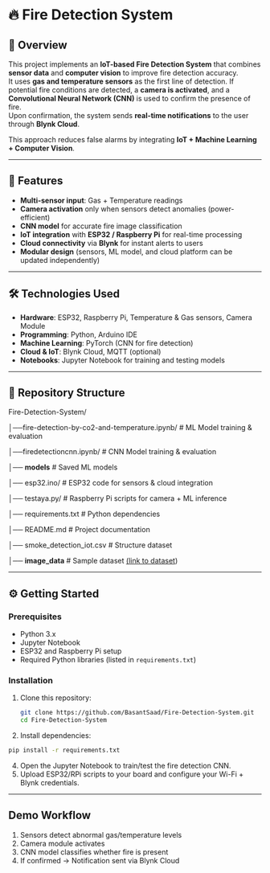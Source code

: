 # 🔥 Fire Detection System

## 📌 Overview
This project implements an **IoT-based Fire Detection System** that combines **sensor data** and **computer vision** to improve fire detection accuracy.  
It uses **gas and temperature sensors** as the first line of detection. If potential fire conditions are detected, a **camera is activated**, and a **Convolutional Neural Network (CNN)** is used to confirm the presence of fire.  
Upon confirmation, the system sends **real-time notifications** to the user through **Blynk Cloud**.

This approach reduces false alarms by integrating **IoT + Machine Learning + Computer Vision**.

---

## 🚀 Features
- **Multi-sensor input**: Gas + Temperature readings  
- **Camera activation** only when sensors detect anomalies (power-efficient)  
- **CNN model** for accurate fire image classification  
- **IoT integration** with **ESP32 / Raspberry Pi** for real-time processing  
- **Cloud connectivity** via **Blynk** for instant alerts to users  
- **Modular design** (sensors, ML model, and cloud platform can be updated independently)  

---

## 🛠️ Technologies Used
- **Hardware**: ESP32, Raspberry Pi, Temperature & Gas sensors, Camera Module  
- **Programming**: Python, Arduino IDE  
- **Machine Learning**: PyTorch (CNN for fire detection)  
- **Cloud & IoT**: Blynk Cloud, MQTT (optional)  
- **Notebooks**: Jupyter Notebook for training and testing models  

---

## 📂 Repository Structure
Fire-Detection-System/

│──fire-detection-by-co2-and-temperature.ipynb/ # ML Model training & evaluation

│──firedetectioncnn.ipynb/ # CNN Model training & evaluation

│── **models** # Saved ML models

│── esp32.ino/ # ESP32 code for sensors & cloud integration

│── testaya.py/ # Raspberry Pi scripts for camera + ML inference

│── requirements.txt # Python dependencies

│── README.md # Project documentation

│── smoke_detection_iot.csv # Structure dataset

│── **image_data** # Sample dataset [(link to dataset](https://www.kaggle.com/datasets/basantsaad/fire-detection-image-dataset))

---


## ⚙️ Getting Started

### Prerequisites
- Python 3.x  
- Jupyter Notebook  
- ESP32 and Raspberry Pi setup  
- Required Python libraries (listed in `requirements.txt`)  

### Installation
1. Clone this repository:
   ```bash
   git clone https://github.com/BasantSaad/Fire-Detection-System.git
   cd Fire-Detection-System
2. Install dependencies:
  ```bash
  pip install -r requirements.txt
  ```
4. Open the Jupyter Notebook to train/test the fire detection CNN.
5. Upload ESP32/RPi scripts to your board and configure your Wi-Fi + Blynk credentials.
---
##  Demo Workflow

1. Sensors detect abnormal gas/temperature levels
2. Camera module activates
3. CNN model classifies whether fire is present
4. If confirmed → Notification sent via Blynk Cloud
